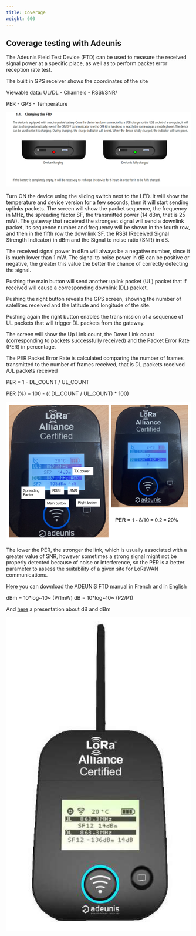 ```yaml
---
title: Coverage
weight: 600
---
```


## Coverage testing with Adeunis

The Adeunis Field Test Device (FTD) can be used to measure the received
signal power at a specific place, as well as to perform packet error
reception rate test.

The built in GPS receiver shows the coordinates of the site

Viewable data: UL/DL - Channels - RSSI/SNR/

PER - GPS - Temperature

![](images/img_coverage_testing_with_adeunis/media/image3.png)

Turn ON the device using the sliding switch next to the LED. It will
show the temperature and device version for a few seconds, then it will
start sending uplinks packets. The screen will show the packet sequence,
the frequency in MHz, the spreading factor SF, the transmitted power (14
dBm, that is 25 mW). The gateway that received the strongest signal will
send a downlink packet, its sequence number and frequency will be shown
in the fourth row, and then in the fifth row the downlink SF, the RSSI
(Received Signal Strength Indicator) in dBm and the Signal to noise
ratio (SNR) in dB.

The received signal power in dBm will always be a negative number, since
it is much lower than 1 mW. The signal to noise power in dB can be
positive or negative, the greater this value the better the chance of
correctly detecting the signal.

Pushing the main button will send another uplink packet (UL) packet that
if received will cause a corresponding downlink (DL) packet.

Pushing the right button reveals the GPS screen, showing the number of
satellites received and the latitude and longitude of the site.

Pushing again the right button enables the transmission of a sequence of
UL packets that will trigger DL packets from the gateway.

The screen will show the Up Link count, the Down Link count
(corresponding to packets successfully received) and the Packet Error
Rate (PER) in percentage.

The PER Packet Error Rate is calculated comparing the number of frames
transmitted to the number of frames received, that is DL packets
received /UL packets received

PER = 1 - DL_COUNT / UL_COUNT

PER (%) = 100 - (( DL_COUNT / UL_COUNT) \* 100)

![](images/img_coverage_testing_with_adeunis/media/image1.png)

The lower the PER, the stronger the link, which is usually associated
with a greater value of SNR, however sometimes a strong signal might not
be properly detected because of noise or interference, so the PER is a
better parameter to assess the suitability of a given site for LoRaWAN
communications.

[Here](https://www.adeunis.com/wp-content/uploads/2020/03/User_Guide_FTD_LoRaWAN_EU863-870_V2.0.0.pdf) you can download the ADEUNIS FTD manual in French and in
English

dBm = 10\*log~10~ (P/1mW) dB = 10\*log~10~ (P2/P1)

And [here](https://www.internetsociety.org/wp-content/uploads/2017/10/dB-Math.pdf) a presentation about dB and dBm

![](images/img_coverage_testing_with_adeunis/media/image2.png)
